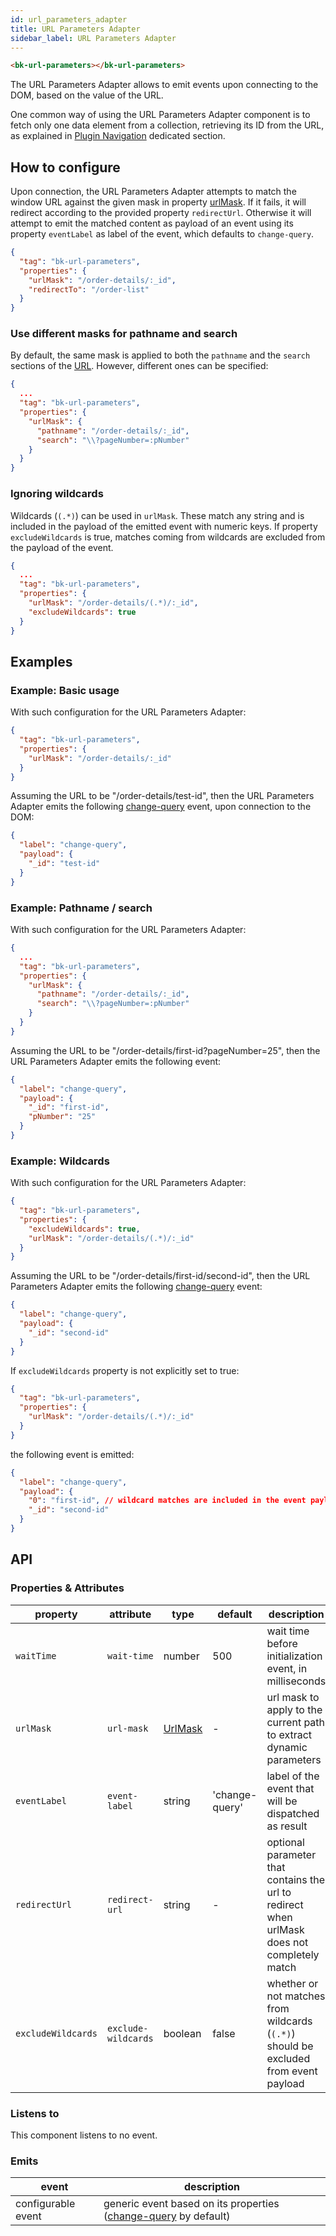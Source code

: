 ```yaml
---
id: url_parameters_adapter
title: URL Parameters Adapter
sidebar_label: URL Parameters Adapter
---
```

<!--
WARNING:
This file is automatically generated. Please edit the 'README' file of the corresponding component and run `yarn copy:docs`
-->

[window-location]: https://developer.mozilla.org/en-US/docs/Web/API/Window/location

[plugin-navigation]: ../80_flows/30_plugin_navigation.md

[url-mask]: ../40_core_concepts.md#extracting-data-from-url---urlmask
[change-query]: ../70_events.md#change-query



```html
<bk-url-parameters></bk-url-parameters>
```
The URL Parameters Adapter allows to emit events upon connecting to the DOM, based on the value of the URL.

One common way of using the URL Parameters Adapter component is to fetch only one data element from a collection,
retrieving its ID from the URL, as explained in [Plugin Navigation][plugin-navigation] dedicated section.

## How to configure

Upon connection, the URL Parameters Adapter attempts to match the window URL against the given mask in property [urlMask][url-mask].
If it fails, it will redirect according to the provided property `redirectUrl`. Otherwise it will attempt to emit the matched content as payload of an event using its property `eventLabel` as label of the event, which defaults to `change-query`.

```json
{
  "tag": "bk-url-parameters",
  "properties": {
    "urlMask": "/order-details/:_id",
    "redirectTo": "/order-list"
  }
}
```

### Use different masks for pathname and search

By default, the same mask is applied to both the `pathname` and the `search` sections of the [URL][window-location]. However, different ones can be specified:

```json
{
  ...
  "tag": "bk-url-parameters",
  "properties": {
    "urlMask": {
      "pathname": "/order-details/:_id",
      "search": "\\?pageNumber=:pNumber"
    }
  }
}
```

### Ignoring wildcards

Wildcards (`(.*)`) can be used in `urlMask`. These match any string and is included in the payload of the emitted event with numeric keys.
If property `excludeWildcards` is true, matches coming from wildcards are excluded from the payload of the event.

```json
{
  ...
  "tag": "bk-url-parameters",
  "properties": {
    "urlMask": "/order-details/(.*)/:_id",
    "excludeWildcards": true
  }
}
```

## Examples

### Example: Basic usage

With such configuration for the URL Parameters Adapter:
```json
{
  "tag": "bk-url-parameters",
  "properties": {
    "urlMask": "/order-details/:_id"
  }
}
```

Assuming the URL to be "/order-details/test-id", then the URL Parameters Adapter emits the following [change-query][change-query] event, upon connection to the DOM:

```json
{
  "label": "change-query",
  "payload": {
    "_id": "test-id"
  }
}
```

### Example: Pathname / search

With such configuration for the URL Parameters Adapter:
```json
{
  ...
  "tag": "bk-url-parameters",
  "properties": {
    "urlMask": {
      "pathname": "/order-details/:_id",
      "search": "\\?pageNumber=:pNumber"
    }
  }
}
```
Assuming the URL to be "/order-details/first-id?pageNumber=25", then the URL Parameters Adapter emits the following event:
```json
{
  "label": "change-query",
  "payload": {
    "_id": "first-id",
    "pNumber": "25"
  }
}
```

### Example: Wildcards

With such configuration for the URL Parameters Adapter:
```json
{
  "tag": "bk-url-parameters",
  "properties": {
    "excludeWildcards": true,
    "urlMask": "/order-details/(.*)/:_id"
  }
}
```
Assuming the URL to be "/order-details/first-id/second-id", then the URL Parameters Adapter emits the following [change-query][change-query] event:

```json
{
  "label": "change-query",
  "payload": {
    "_id": "second-id"
  }
}
```

If `excludeWildcards` property is not explicitly set to true:
```json
{
  "tag": "bk-url-parameters",
  "properties": {
    "urlMask": "/order-details/(.*)/:_id"
  }
}
```
the following event is emitted:
```json
{
  "label": "change-query",
  "payload": {
    "0": "first-id", // wildcard matches are included in the event payload through numeric keys
    "_id": "second-id"
  }
}
```

## API

### Properties & Attributes


| property | attribute | type | default | description |
|----------|-----------|------|---------|-------------|
|`waitTime`| `wait-time` |number|500|wait time before initialization event, in milliseconds|
|`urlMask`| `url-mask` |[UrlMask][url-mask]| - | url mask to apply to the current path to extract dynamic parameters |
|`eventLabel`|`event-label`|string|'change-query'|label of the event that will be dispatched as result|
|`redirectUrl`|`redirect-url`|string| - |optional parameter that contains the url to redirect when urlMask does not completely match|
|`excludeWildcards`|`exclude-wildcards`|boolean| false |whether or not matches from wildcards (`(.*)`) should be excluded from event payload|

### Listens to

This component listens to no event.

### Emits

| event | description |
|-------|-------------|
|configurable event|generic event based on its properties ([change-query][change-query] by default)|
